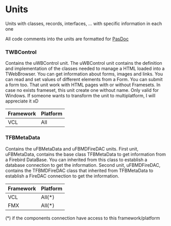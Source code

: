 # Units
Units with classes, records, interfaces, ... with specific information in each one

All code comments into the units are formatted for [PasDoc](https://github.com/pasdoc/pasdoc)

### TWBControl

Contains the uWBControl unit. 
The uWBControl unit contains the definition and implementation of the classes needed to manage a HTML loaded into a TWebBrowser.
You can get information about forms, images and links. You can read and set values of different elements from a Form. You can submit a form too.
That unit work with HTML pages with or without Framesets. In case no exists frameset, this unit create one without name.
Only valid for Windows. If someone wants to transform the unit to multiplatform, I will appreciate it xD

|Framework |Platform  |
|----------|----------|
|VCL       |All       |


### TFBMetaData

Contains the uFBMetaData and uFBMDFireDAC units.
First unit, uFBMetaData, contains the base class TFBMetaData to get information from a Firebird DataBase. You can inherited from this class to establish a database connection to get the information.
Second unit, uFBMDFireDAC, contains the TFBMDFireDAC class that inherited from TFBMetaData to establish a FireDAC connection to get the information.

|Framework |Platform  |
|----------|----------|
|VCL       |All(*)    |
|FMX       |All(*)    |
(*) if the components connection have access to this framework/platform
